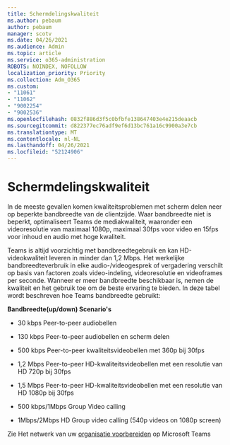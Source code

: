 ```yaml
---
title: Schermdelingskwaliteit
ms.author: pebaum
author: pebaum
manager: scotv
ms.date: 04/26/2021
ms.audience: Admin
ms.topic: article
ms.service: o365-administration
ROBOTS: NOINDEX, NOFOLLOW
localization_priority: Priority
ms.collection: Adm_O365
ms.custom:
- "11061"
- "11062"
- "9002254"
- "9002536"
ms.openlocfilehash: 0832f886d3f5c0bfbfe138647403e4e215deaacb
ms.sourcegitcommit: d822377ec76adf9ef6d13bc761a16c9900a3e7cb
ms.translationtype: MT
ms.contentlocale: nl-NL
ms.lasthandoff: 04/26/2021
ms.locfileid: "52124906"
---
```

# <a name="screen-sharing-quality"></a>Schermdelingskwaliteit

In de meeste gevallen komen kwaliteitsproblemen met scherm delen neer op beperkte bandbreedte van de clientzijde.  Waar bandbreedte niet is beperkt, optimaliseert Teams de mediakwaliteit, waaronder een videoresolutie van maximaal 1080p, maximaal 30fps voor video en 15fps voor inhoud en audio met hoge kwaliteit.

Teams is altijd voorzichtig met bandbreedtegebruik en kan HD-videokwaliteit leveren in minder dan 1,2 Mbps. Het werkelijke bandbreedteverbruik in elke audio-/videogesprek of vergadering verschilt op basis van factoren zoals video-indeling, videoresolutie en videoframes per seconde. Wanneer er meer bandbreedte beschikbaar is, nemen de kwaliteit en het gebruik toe om de beste ervaring te bieden. In deze tabel wordt beschreven hoe Teams bandbreedte gebruikt:

**Bandbreedte(up/down) Scenario's**

- 30 kbps Peer-to-peer audiobellen

- 130 kbps Peer-to-peer audiobellen en scherm delen

- 500 kbps Peer-to-peer kwaliteitsvideobellen met 360p bij 30fps

- 1,2 Mbps Peer-to-peer HD-kwaliteitsvideobellen met een resolutie van HD 720p bij 30fps

- 1,5 Mbps Peer-to-peer HD-kwaliteitsvideobellen met een resolutie van HD 1080p bij 30fps

- 500 kbps/1Mbps Group Video calling

- 1Mbps/2Mbps HD Group video calling (540p videos on 1080p screen)

Zie Het netwerk van uw [organisatie voorbereiden](https://docs.microsoft.com/microsoftteams/prepare-network#bandwidth-requirements) op Microsoft Teams